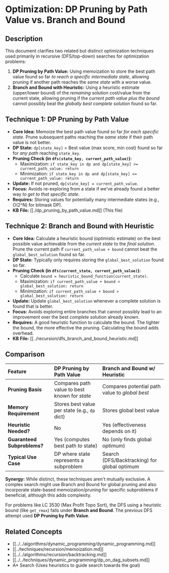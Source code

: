 # Optimization: DP Pruning by Path Value vs. Branch and Bound

## Description

This document clarifies two related but distinct optimization techniques used primarily in recursive (DFS/top-down) searches for optimization problems:

1.  **DP Pruning by Path Value:** Using memoization to store the best path value found so far *to reach a specific intermediate state*, allowing pruning if another path reaches the *same state* with a worse value.
2.  **Branch and Bound with Heuristic:** Using a heuristic estimate (upper/lower bound) of the *remaining* solution cost/value from the current state, allowing pruning if the *current path value plus the bound* cannot possibly beat the *globally best complete solution* found so far.

## Technique 1: DP Pruning by Path Value

*   **Core Idea:** Memoize the best path value found so far *for each specific state*. Prune subsequent paths reaching the *same state* if their path value is not better.
*   **DP State:** `dp[state_key]` = Best value (max score, min cost) found so far for *any path* reaching `state_key`.
*   **Pruning Check (in `dfs(state_key, current_path_value)`):**
    *   Maximization: `if state_key in dp and dp[state_key] >= current_path_value: return`
    *   Minimization: `if state_key in dp and dp[state_key] <= current_path_value: return`
*   **Update:** If not pruned, `dp[state_key] = current_path_value`.
*   **Focus:** Avoids re-exploring from a state if we've already found a better way *to get to that specific state*.
*   **Requires:** Storing values for potentially many intermediate states (e.g., O(2^N) for bitmask DP).
*   **KB File:** [[./dp_pruning_by_path_value.md]] (This file)

## Technique 2: Branch and Bound with Heuristic

*   **Core Idea:** Calculate a heuristic bound (optimistic estimate) on the best possible value achievable from the *current state* to the *final solution*. Prune the current path if `current_path_value + bound` cannot beat the `global_best_solution` found so far.
*   **DP State:** Typically only requires storing the `global_best_solution` found so far.
*   **Pruning Check (in `dfs(current_state, current_path_value)`):**
    *   Calculate `bound = heuristic_bound_function(current_state)`.
    *   Maximization: `if current_path_value + bound < global_best_solution: return`
    *   Minimization: `if current_path_value + bound > global_best_solution: return`
*   **Update:** Update `global_best_solution` whenever a complete solution is found that is better.
*   **Focus:** Avoids exploring entire branches that cannot possibly lead to an improvement over the best *complete* solution already known.
*   **Requires:** A good heuristic function to calculate the bound. The tighter the bound, the more effective the pruning. Calculating the bound adds overhead.
*   **KB File:** [[../recursion/dfs_branch_and_bound_heuristic.md]]

## Comparison

| Feature                     | DP Pruning by Path Value                      | Branch and Bound w/ Heuristic                 |
| :-------------------------- | :-------------------------------------------- | :-------------------------------------------- |
| **Pruning Basis**         | Compares path value to best known for *state* | Compares potential path value to *global best*|
| **Memory Requirement**    | Stores best value per state (e.g., `dp` dict) | Stores global best value                    |
| **Heuristic Needed?**     | No                                            | Yes (effectiveness depends on it)           |
| **Guaranteed Subproblems?** | Yes (computes best path *to* state)         | No (only finds global optimum)              |
| **Typical Use Case**      | DP where state represents a subproblem        | Search (DFS/Backtracking) for global optimum|

**Synergy:** While distinct, these techniques aren't mutually exclusive. A complex search might use Branch and Bound for global pruning and also incorporate state-based memoization/pruning for specific subproblems if beneficial, although this adds complexity.

For problems like LC 3530 (Max Profit Topo Sort), the DFS using a heuristic bound (like `get_rmax`) falls under **Branch and Bound**. The previous DFS attempt used **DP Pruning by Path Value**.

## Related Concepts

*   [[../../algorithms/dynamic_programming/dynamic_programming.md]]
*   [[../techniques/recursion/memoization.md]]
*   [[../../algorithms/recursion/backtracking.md]]
*   [[../../techniques/dynamic_programming/dp_on_dag_subsets.md]]
*   A* Search (Uses heuristics to guide search towards the goal) 